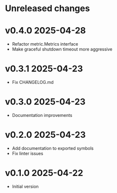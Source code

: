 # Unreleased changes

# v0.4.0 2025-04-28
- Refactor metric.Metrics interface
- Make graceful shutdown timeout more aggressive

# v0.3.1 2025-04-23
- Fix CHANGELOG.md

# v0.3.0 2025-04-23
- Documentation improvements

# v0.2.0 2025-04-23
- Add documentation to exported symbols
- Fix linter issues

# v0.1.0 2025-04-22
- Initial version
